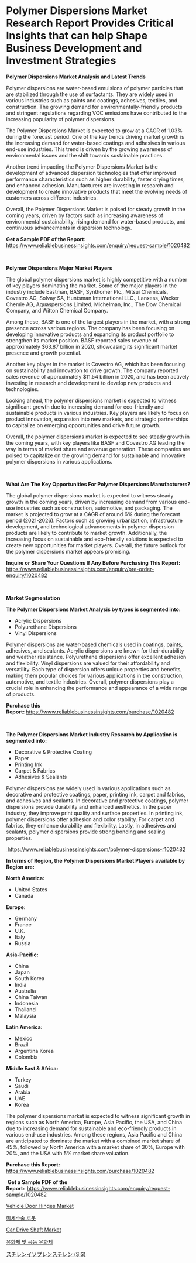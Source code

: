 <p><h1>Polymer Dispersions Market Research Report Provides Critical Insights that can help Shape Business Development and Investment Strategies</h1></p><p><strong>Polymer Dispersions Market Analysis and Latest Trends</strong></p>
<p><p>Polymer dispersions are water-based emulsions of polymer particles that are stabilized through the use of surfactants. They are widely used in various industries such as paints and coatings, adhesives, textiles, and construction. The growing demand for environmentally-friendly products and stringent regulations regarding VOC emissions have contributed to the increasing popularity of polymer dispersions.</p><p>The Polymer Dispersions Market is expected to grow at a CAGR of 1.03% during the forecast period. One of the key trends driving market growth is the increasing demand for water-based coatings and adhesives in various end-use industries. This trend is driven by the growing awareness of environmental issues and the shift towards sustainable practices.</p><p>Another trend impacting the Polymer Dispersions Market is the development of advanced dispersion technologies that offer improved performance characteristics such as higher durability, faster drying times, and enhanced adhesion. Manufacturers are investing in research and development to create innovative products that meet the evolving needs of customers across different industries.</p><p>Overall, the Polymer Dispersions Market is poised for steady growth in the coming years, driven by factors such as increasing awareness of environmental sustainability, rising demand for water-based products, and continuous advancements in dispersion technology.</p></p>
<p><strong>Get a Sample PDF of the Report:&nbsp;</strong> <a href="https://www.reliablebusinessinsights.com/enquiry/request-sample/1020482">https://www.reliablebusinessinsights.com/enquiry/request-sample/1020482</a></p>
<p>&nbsp;</p>
<p><strong>Polymer Dispersions Major Market Players</strong></p>
<p><p>The global polymer dispersions market is highly competitive with a number of key players dominating the market. Some of the major players in the industry include Eastman, BASF, Synthomer Plc., Mitsui Chemicals, Covestro AG, Solvay SA, Huntsman International LLC., Lanxess, Wacker Chemie AG, Aquaspersions Limited, Michelman, Inc., The Dow Chemical Company, and Witton Chemical Company.</p><p>Among these, BASF is one of the largest players in the market, with a strong presence across various regions. The company has been focusing on developing innovative products and expanding its product portfolio to strengthen its market position. BASF reported sales revenue of approximately $63.87 billion in 2020, showcasing its significant market presence and growth potential.</p><p>Another key player in the market is Covestro AG, which has been focusing on sustainability and innovation to drive growth. The company reported sales revenue of approximately $11.54 billion in 2020, and has been actively investing in research and development to develop new products and technologies.</p><p>Looking ahead, the polymer dispersions market is expected to witness significant growth due to increasing demand for eco-friendly and sustainable products in various industries. Key players are likely to focus on product innovation, expansion into new markets, and strategic partnerships to capitalize on emerging opportunities and drive future growth.</p><p>Overall, the polymer dispersions market is expected to see steady growth in the coming years, with key players like BASF and Covestro AG leading the way in terms of market share and revenue generation. These companies are poised to capitalize on the growing demand for sustainable and innovative polymer dispersions in various applications.</p></p>
<p>&nbsp;</p>
<p><strong>What Are The Key Opportunities For Polymer Dispersions Manufacturers?</strong></p>
<p><p>The global polymer dispersions market is expected to witness steady growth in the coming years, driven by increasing demand from various end-use industries such as construction, automotive, and packaging. The market is projected to grow at a CAGR of around 6% during the forecast period (2021-2026). Factors such as growing urbanization, infrastructure development, and technological advancements in polymer dispersion products are likely to contribute to market growth. Additionally, the increasing focus on sustainable and eco-friendly solutions is expected to create new opportunities for market players. Overall, the future outlook for the polymer dispersions market appears promising.</p></p>
<p><strong>Inquire or Share Your Questions If Any Before Purchasing This Report:</strong> <a href="https://www.reliablebusinessinsights.com/enquiry/pre-order-enquiry/1020482">https://www.reliablebusinessinsights.com/enquiry/pre-order-enquiry/1020482</a></p>
<p>&nbsp;</p>
<p><strong>Market Segmentation</strong></p>
<p><strong>The Polymer Dispersions Market Analysis by types is segmented into:</strong></p>
<p><ul><li>Acrylic Dispersions</li><li>Polyurethane Dispersions</li><li>Vinyl Dispersions</li></ul></p>
<p><p>Polymer dispersions are water-based chemicals used in coatings, paints, adhesives, and sealants. Acrylic dispersions are known for their durability and weather resistance. Polyurethane dispersions offer excellent adhesion and flexibility. Vinyl dispersions are valued for their affordability and versatility. Each type of dispersion offers unique properties and benefits, making them popular choices for various applications in the construction, automotive, and textile industries. Overall, polymer dispersions play a crucial role in enhancing the performance and appearance of a wide range of products.</p></p>
<p><strong>Purchase this Report:&nbsp;</strong><a href="https://www.reliablebusinessinsights.com/purchase/1020482">https://www.reliablebusinessinsights.com/purchase/1020482</a></p>
<p>&nbsp;</p>
<p><strong>The Polymer Dispersions Market Industry Research by Application is segmented into:</strong></p>
<p><ul><li>Decorative & Protective Coating</li><li>Paper</li><li>Printing Ink</li><li>Carpet & Fabrics</li><li>Adhesives & Sealants</li></ul></p>
<p><p>Polymer dispersions are widely used in various applications such as decorative and protective coatings, paper, printing ink, carpet and fabrics, and adhesives and sealants. In decorative and protective coatings, polymer dispersions provide durability and enhanced aesthetics. In the paper industry, they improve print quality and surface properties. In printing ink, polymer dispersions offer adhesion and color stability. For carpet and fabrics, they enhance durability and flexibility. Lastly, in adhesives and sealants, polymer dispersions provide strong bonding and sealing properties.</p></p>
<p><a href="https://www.reliablebusinessinsights.com/polymer-dispersions-r1020482">&nbsp;https://www.reliablebusinessinsights.com/polymer-dispersions-r1020482</a></p>
<p><strong>In terms of Region, the Polymer Dispersions Market Players available by Region are:</strong></p>
<p>
    <p> <strong> North America: </strong>
        <ul>
            <li>United States</li>
            <li>Canada</li>
        </ul>
        </p> 
    <p> <strong> Europe: </strong>
        <ul>
            <li>Germany</li>
            <li>France</li>
            <li>U.K.</li>
            <li>Italy</li>
            <li>Russia</li>
        </ul>
        </p> 
    <p> <strong> Asia-Pacific: </strong>
        <ul>
            <li>China</li>
            <li>Japan</li>
            <li>South Korea</li>
            <li>India</li>
            <li>Australia</li>
            <li>China Taiwan</li>
            <li>Indonesia</li>
            <li>Thailand</li>
            <li>Malaysia</li>
        </ul>
        </p> 
    <p> <strong> Latin America: </strong>
        <ul>
            <li>Mexico</li>
            <li>Brazil</li>
            <li>Argentina Korea</li>
            <li>Colombia</li>
        </ul>
        </p> 
    <p> <strong> Middle East & Africa: </strong>
        <ul>
            <li>Turkey</li>
            <li>Saudi</li>
            <li>Arabia</li>
            <li>UAE</li>
            <li>Korea</li>
        </ul>
    </p>
    </p>
<p><p>The polymer dispersions market is expected to witness significant growth in regions such as North America, Europe, Asia Pacific, the USA, and China due to increasing demand for sustainable and eco-friendly products in various end-use industries. Among these regions, Asia Pacific and China are anticipated to dominate the market with a combined market share of 45%, followed by North America with a market share of 30%, Europe with 20%, and the USA with 5% market share valuation.</p></p>
<p><strong>Purchase this Report: </strong><a href="https://www.reliablebusinessinsights.com/purchase/1020482">https://www.reliablebusinessinsights.com/purchase/1020482</a></p>
<p>&nbsp;<strong>Get a Sample PDF of the Report:&nbsp;&nbsp;</strong><a href="https://www.reliablebusinessinsights.com/enquiry/request-sample/1020482">https://www.reliablebusinessinsights.com/enquiry/request-sample/1020482</a></p>
<p><strong></strong></p>
<p><p><a href="https://github.com/kufem1/Market-Research-Report-List-3/blob/main/vehicle-door-hinges-market.md">Vehicle Door Hinges Market</a></p><p><a href="https://github.com/TitusBoyer1/Market-Research-Report-List-1/blob/main/5541906115927.md">미세수술 로봇</a></p><p><a href="https://github.com/singletonthaxterkelliehr2df/Market-Research-Report-List-3/blob/main/car-drive-shaft-market.md">Car Drive Shaft Market</a></p><p><a href="https://github.com/iansanftyord09878/Market-Research-Report-List-2/blob/main/2513684115926.md">유화제 및 공동 유화제</a></p><p><a href="https://github.com/BoydYundt1/Market-Research-Report-List-1/blob/main/2492228128589.md">スチレンイソプレンスチレン (SIS)</a></p></p>